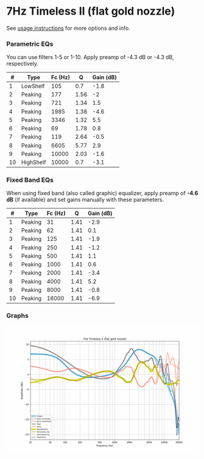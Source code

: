 # 7Hz Timeless II (flat gold nozzle)
See [usage instructions](https://github.com/jaakkopasanen/AutoEq#usage) for more options and info.

### Parametric EQs
You can use filters 1-5 or 1-10. Apply preamp of -4.3 dB or -4.3 dB, respectively.

|   # | Type      |   Fc (Hz) |    Q |   Gain (dB) |
|-----|-----------|-----------|------|-------------|
|   1 | LowShelf  |       105 | 0.7  |        -1.8 |
|   2 | Peaking   |       177 | 1.56 |        -2   |
|   3 | Peaking   |       721 | 1.34 |         1.5 |
|   4 | Peaking   |      1985 | 1.38 |        -4.6 |
|   5 | Peaking   |      3346 | 1.32 |         5.5 |
|   6 | Peaking   |        69 | 1.78 |         0.8 |
|   7 | Peaking   |       119 | 2.64 |        -0.5 |
|   8 | Peaking   |      6605 | 5.77 |         2.9 |
|   9 | Peaking   |     10000 | 2.03 |        -1.6 |
|  10 | HighShelf |     10000 | 0.7  |        -3.1 |

### Fixed Band EQs
When using fixed band (also called graphic) equalizer, apply preamp of **-4.6 dB** (if available) and set gains manually with these parameters.

|   # | Type    |   Fc (Hz) |    Q |   Gain (dB) |
|-----|---------|-----------|------|-------------|
|   1 | Peaking |        31 | 1.41 |        -2.9 |
|   2 | Peaking |        62 | 1.41 |         0.1 |
|   3 | Peaking |       125 | 1.41 |        -1.9 |
|   4 | Peaking |       250 | 1.41 |        -1.2 |
|   5 | Peaking |       500 | 1.41 |         1.1 |
|   6 | Peaking |      1000 | 1.41 |         0.6 |
|   7 | Peaking |      2000 | 1.41 |        -3.4 |
|   8 | Peaking |      4000 | 1.41 |         5.2 |
|   9 | Peaking |      8000 | 1.41 |        -0.8 |
|  10 | Peaking |     16000 | 1.41 |        -6.9 |

### Graphs
![](./7Hz%20Timeless%20II%20(flat%20gold%20nozzle).png)
